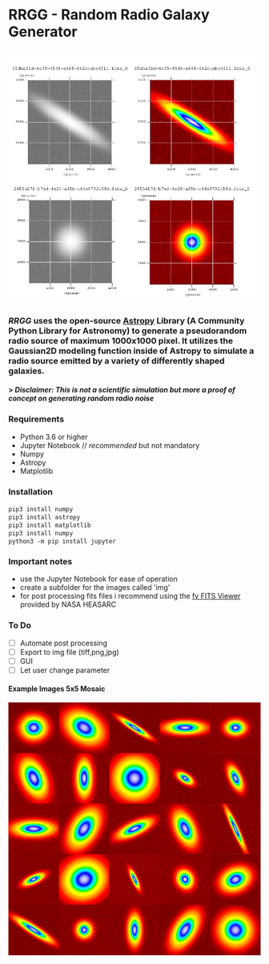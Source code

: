 # RRGG - Random Radio Galaxy Generator
![mosaik](/mosaik.png) 

### ***RRGG*** uses the open-source [Astropy](https://www.astropy.org/) Library (A Community Python Library for Astronomy) to generate a pseudorandom radio source of maximum 1000x1000 pixel. It utilizes the Gaussian2D modeling function inside of Astropy to simulate a radio source emitted by a variety of differently shaped galaxies. 
#### > *Disclaimer: This is not a scientific simulation but more a proof of concept on generating random radio noise*


### Requirements
  * Python 3.6 or higher
  * Jupyter Notebook  // *recommended* but not mandatory
  * Numpy
  * Astropy
  * Matplotlib
### Installation

```
pip3 install numpy
pip3 install astropy
pip3 install matplotlib
pip3 install numpy
python3 -m pip install jupyter
```
### Important notes
* use the Jupyter Notebook for ease of operation
* create a subfolder for the images called 'img'
* for post processing fits files i recommend using the [fv FITS Viewer](https://heasarc.gsfc.nasa.gov/ftools/fv/) provided by NASA HEASARC 

### To Do
- [ ] Automate post processing
- [ ] Export to img file (tiff,png,jpg)
- [ ] GUI
- [ ] Let user change parameter

#### Example Images 5x5 Mosaic
![mosaik](/mosaik5x5.png) 
